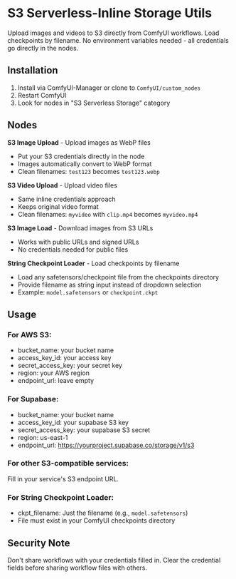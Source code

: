 # S3 Serverless-Inline Storage Utils

Upload images and videos to S3 directly from ComfyUI workflows. Load checkpoints by filename. No environment variables needed - all credentials go directly in the nodes.

## Installation

1. Install via ComfyUI-Manager or clone to `ComfyUI/custom_nodes`
2. Restart ComfyUI
3. Look for nodes in "S3 Serverless Storage" category

## Nodes

**S3 Image Upload** - Upload images as WebP files
- Put your S3 credentials directly in the node
- Images automatically convert to WebP format
- Clean filenames: `test123` becomes `test123.webp`

**S3 Video Upload** - Upload video files  
- Same inline credentials approach
- Keeps original video format
- Clean filenames: `myvideo` with `clip.mp4` becomes `myvideo.mp4`

**S3 Image Load** - Download images from S3 URLs
- Works with public URLs and signed URLs
- No credentials needed for public files

**String Checkpoint Loader** - Load checkpoints by filename
- Load any safetensors/checkpoint file from the checkpoints directory
- Provide filename as string input instead of dropdown selection
- Example: `model.safetensors` or `checkpoint.ckpt`

## Usage

### For AWS S3:
- bucket_name: your bucket name
- access_key_id: your access key  
- secret_access_key: your secret key
- region: your AWS region
- endpoint_url: leave empty

### For Supabase:
- bucket_name: your bucket name
- access_key_id: your supabase S3 key
- secret_access_key: your supabase S3 secret  
- region: us-east-1
- endpoint_url: https://yourproject.supabase.co/storage/v1/s3

### For other S3-compatible services:
Fill in your service's S3 endpoint URL.

### For String Checkpoint Loader:
- ckpt_filename: Just the filename (e.g., `model.safetensors`)
- File must exist in your ComfyUI checkpoints directory

## Security Note

Don't share workflows with your credentials filled in. Clear the credential fields before sharing workflow files with others.


